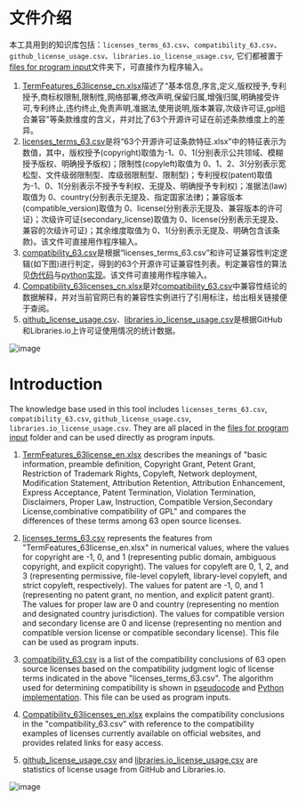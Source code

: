 # 文件介绍
本工具用到的知识库包括：`licenses_terms_63.csv`、`compatibility_63.csv`、`github_license_usage.csv`、`libraries.io_license_usage.csv`, 它们都被置于[files for program input](./files%20for%20program%20input/
)文件夹下，可直接作为程序输入。

1. [TermFeatures_63license_cn.xlsx](./TermFeatures_63license_cn.xlsx)描述了“基本信息,序言,定义,版权授予,专利授予,商标权限制,限制性,网络部署,修改声明,保留归属,增强归属,明确接受许可,专利终止,违约终止,免责声明,准据法,使用说明,版本兼容,次级许可证,gpl组合兼容"等条款维度的含义，并对比了63个开源许可证在前述条款维度上的差异。   
2. [licenses_terms_63.csv](./files%20used%20for%20program%20input/licenses_terms_63.csv)是将“63个开源许可证条款特征.xlsx”中的特征表示为数值，其中，版权授予(copyright)取值为-1、0、1(分别表示公共领域、模糊授予版权、明确授予版权)；限制性(copyleft)取值为 0、1、2、3(分别表示宽松型、文件级弱限制型、库级弱限制型、限制型)；专利授权(patent)取值为-1、0、1(分别表示不授予专利权、无提及、明确授予专利权)；准据法(law)取值为 0、country(分别表示无提及、指定国家法律)；兼容版本(compatible_version)取值为 0、license(分别表示无提及、兼容版本的许可证)；次级许可证(secondary_license)取值为 0、license(分别表示无提及、兼容的次级许可证)；其余维度取值为 0、1(分别表示无提及、明确包含该条款)。该文件可直接用作程序输入。   
3. [compatibility_63.csv](./files%20used%20for%20program%20input/compatibility_63.csv)是根据“licenses_terms_63.csv”和许可证兼容性判定逻辑(如下图)进行判定，得到的63个开源许可证兼容性列表。判定兼容性的算法见[伪代码](../appendix/compatibility_algorithm.pdf)与[python实现](https://github.com/osslab-pku/OSSLSelection/blob/main/OSSLSelection/scripts/compatibility_63.py)。该文件可直接用作程序输入。          
4. [Compatibility_63licenses_cn.xlsx](./Compatibility_63licenses_cn.xlsx)是对[compatibility_63.csv](./files%20used%20for%20program%20input/compatibility_63.csv)中兼容性结论的数据解释，并对当前官网已有的兼容性实例进行了引用标注，给出相关链接便于查阅。  
5. [github_license_usage.csv](./files%20used%20for%20program%20input/github_license_usage.csv)、[libraries.io_license_usage.csv](./files%20used%20for%20program%20input/libraries.io_license_usage.csv)是根据GitHub和Libraries.io上许可证使用情况的统计数据。   


![image](https://github.com/osslab-pku/RecLicense/blob/master/appendix/check_compatibility_cn.png)
    


# Introduction
The knowledge base used in this tool includes `licenses_terms_63.csv`, `compatibility_63.csv`, `github_license_usage.csv`, `libraries.io_license_usage.csv`. They are all placed in the [files for program input](./files%20for%20program%20input/) folder and can be used directly as program inputs.


1. [TermFeatures_63license_en.xlsx](./TermFeatures_63license_en.xlsx) describes the meanings of "basic information, preamble	definition, Copyright Grant, Petent Grant, Restriction of Trademark Rights, Copyleft, Network deployment, Modification Statement, Attribution Retention, Attribution Enhancement,	Express Acceptance, Patent Termination, Violation Termination,	Disclaimers, Proper Law, Instruction, Compatible Version,Secondary License,combinative compatibility of GPL" and compares the differences of these terms among 63 open source licenses.
2. [licenses_terms_63.csv](./files%20used%20for%20program%20input/licenses_terms_63.csv) represents the features from "TermFeatures_63license_en.xlsx" in numerical values, where the values for copyright are -1, 0, and 1 (representing public domain, ambiguous copyright, and explicit copyright). The values for copyleft are 0, 1, 2, and 3 (representing permissive, file-level copyleft, library-level copyleft, and strict copyleft, respectively). The values for patent are -1, 0, and 1 (representing no patent grant, no mention, and explicit patent grant). The values for proper law are 0 and country (representing no mention and designated country jurisdiction). The values for compatible version and secondary license are 0 and license (representing no mention and compatible version license or compatible secondary license). This file can be used as program inputs.

3. [compatibility_63.csv](./files%20used%20for%20program%20input/compatibility_63.csv) is a list of the compatibility conclusions of 63 open source licenses based on the compatibility judgment logic of license terms indicated in the above "licenses_terms_63.csv". The algorithm used for determining compatibility is shown in [pseudocode](../appendix/compatibility_algorithm.pdf) and [Python implementation](https://github.com/osslab-pku/RecLicense/blob/master/appendix/compatibility_63.py). This file can be used as program inputs.

4. [Compatibility_63licenses_en.xlsx](./Compatibility_63licenses_en.xlsx) explains the compatibility conclusions in the "compatibility_63.csv" with reference to the compatibility examples of licenses currently available on official websites, and provides related links for easy access.

5. [github_license_usage.csv](./files%20used%20for%20program%20input/github_license_usage.csv) and [libraries.io_license_usage.csv](./files%20used%20for%20program%20input/libraries.io_license_usage.csv) are statistics of license usage from GitHub and Libraries.io.

![image](https://github.com/osslab-pku/RecLicense/blob/master/appendix/check_compatibility.png)
    
